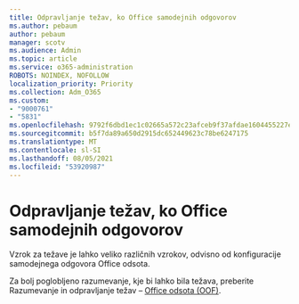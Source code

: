 ```yaml
---
title: Odpravljanje težav, ko Office samodejnih odgovorov
ms.author: pebaum
author: pebaum
manager: scotv
ms.audience: Admin
ms.topic: article
ms.service: o365-administration
ROBOTS: NOINDEX, NOFOLLOW
localization_priority: Priority
ms.collection: Adm_O365
ms.custom:
- "9000761"
- "5831"
ms.openlocfilehash: 9792f6dbd1ec1c02665a572c23afceb9f37afdae1604455227ebddb1fb8c51a8
ms.sourcegitcommit: b5f7da89a650d2915dc652449623c78be6247175
ms.translationtype: MT
ms.contentlocale: sl-SI
ms.lasthandoff: 08/05/2021
ms.locfileid: "53920987"
---
```

# <a name="troubleshooting-out-of-office-automatic-replies"></a>Odpravljanje težav, ko Office samodejnih odgovorov

Vzrok za težave je lahko veliko različnih vzrokov, odvisno od konfiguracije samodejnega odgovora Office odsota.

Za bolj poglobljeno razumevanje, kje bi lahko bila težava, preberite Razumevanje in odpravljanje težav – [Office odsota (OOF)](/exchange/troubleshoot/email-delivery/understand-troubleshoot-oof-replies).